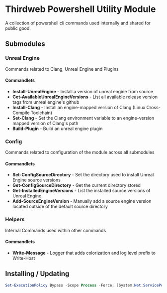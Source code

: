 # Thirdweb Powershell Utility Module
A collection of powershell cli commands used internally and shared for public good.

## Submodules

### Unreal Engine
Commands related to Clang, Unreal Engine and Plugins

#### Commandlets
* **Install-UnrealEngine** - Install a version of unreal engine from source
* **Get-AvailableUnrealEngineVersions** - List all available release version tags from unreal engine's github
* **Install-Clang** - Install an engine-mapped version of Clang (Linux Cross-Compile Toolchain)
* **Set-Clang** - Set the Clang environment variable to an engine-version mapped version of Clang's path
* **Build-Plugin** - Build an unreal engine plugin

### Config
Commands related to configuration of the module across all submodules

#### Commandlets
* **Set-ConfigSourceDirectory** - Set the directory used to install Unreal Engine source versions
* **Get-ConfigSourceDirectory** - Get the current directory stored
* **Get-InstalledEngineVersions** - List the installed source versions of Unreal Engine
* **Add-SourceEngineVersion** - Manually add a source engine version located outside of the default source directory

### Helpers
Internal Commands used within other commands

#### Commandlets
* **Write-Message** - Logger that adds colorization and log level prefix to Write-Host

## Installing / Updating
```powershell
Set-ExecutionPolicy Bypass -Scope Process -Force; [System.Net.ServicePointManager]::SecurityProtocol = [System.Net.ServicePointManager]::SecurityProtocol -bor 3072; $InstallWebClient = New-Object System.Net.WebClient; $InstallWebClient.CachePolicy = [System.Net.Cache.HttpRequestCacheLevel]::BypassCache; iex ($InstallWebClient.DownloadString('https://raw.githubusercontent.com/thirdweb-dev/powershell/refs/heads/main/Install.ps1'))
```

